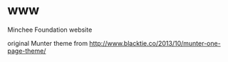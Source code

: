 www
===

Minchee Foundation website

original Munter theme from http://www.blacktie.co/2013/10/munter-one-page-theme/